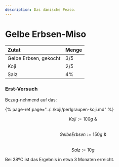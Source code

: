 ```yaml
---
description: Das dänische Peaso.
---
```


# Gelbe Erbsen-Miso

| Zutat | Menge |
| :--- | :--- |
| Gelbe Erbsen, gekocht  | 3/5 |
| Koji | 2/5 |
| Salz | 4% |

### Erst-Versuch

Bezug-nehmend auf das: 

{% page-ref page="../../koji/perlgraupen-koji.md" %}

$$ Koji := 100g\ \&$$  
$$Gelbe Erbsen := 150g\ \&$$  
$$Salz := 10g $$

Bei 28ºC ist das Ergebnis in etwa 3 Monaten erreicht.

